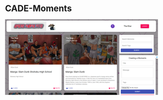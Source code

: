# CADE-Moments

![CADE-Moments](https://github.com/2089as/CADEMoments/blob/master/CadM%20-%20Copy.png)
